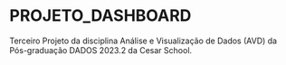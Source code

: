# PROJETO_DASHBOARD
 Terceiro Projeto da disciplina Análise e Visualização de Dados (AVD) da Pós-graduação DADOS 2023.2 da Cesar School.
